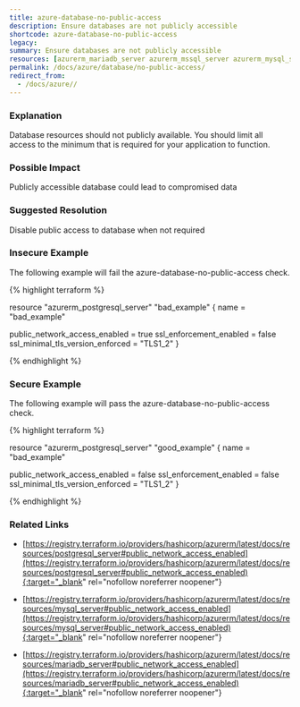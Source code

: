 ```yaml
---
title: azure-database-no-public-access
description: Ensure databases are not publicly accessible
shortcode: azure-database-no-public-access
legacy: 
summary: Ensure databases are not publicly accessible 
resources: [azurerm_mariadb_server azurerm_mssql_server azurerm_mysql_server azurerm_postgresql_server] 
permalink: /docs/azure/database/no-public-access/
redirect_from: 
  - /docs/azure//
---
```


### Explanation

Database resources should not publicly available. You should limit all access to the minimum that is required for your application to function.

### Possible Impact
Publicly accessible database could lead to compromised data

### Suggested Resolution
Disable public access to database when not required


### Insecure Example

The following example will fail the azure-database-no-public-access check.

{% highlight terraform %}

resource "azurerm_postgresql_server" "bad_example" {
  name                = "bad_example"

  public_network_access_enabled    = true
  ssl_enforcement_enabled          = false
  ssl_minimal_tls_version_enforced = "TLS1_2"
}

{% endhighlight %}



### Secure Example

The following example will pass the azure-database-no-public-access check.

{% highlight terraform %}

resource "azurerm_postgresql_server" "good_example" {
  name                = "bad_example"

  public_network_access_enabled    = false
  ssl_enforcement_enabled          = false
  ssl_minimal_tls_version_enforced = "TLS1_2"
}

{% endhighlight %}



### Related Links


- [https://registry.terraform.io/providers/hashicorp/azurerm/latest/docs/resources/postgresql_server#public_network_access_enabled](https://registry.terraform.io/providers/hashicorp/azurerm/latest/docs/resources/postgresql_server#public_network_access_enabled){:target="_blank" rel="nofollow noreferrer noopener"}

- [https://registry.terraform.io/providers/hashicorp/azurerm/latest/docs/resources/mysql_server#public_network_access_enabled](https://registry.terraform.io/providers/hashicorp/azurerm/latest/docs/resources/mysql_server#public_network_access_enabled){:target="_blank" rel="nofollow noreferrer noopener"}

- [https://registry.terraform.io/providers/hashicorp/azurerm/latest/docs/resources/mariadb_server#public_network_access_enabled](https://registry.terraform.io/providers/hashicorp/azurerm/latest/docs/resources/mariadb_server#public_network_access_enabled){:target="_blank" rel="nofollow noreferrer noopener"}


